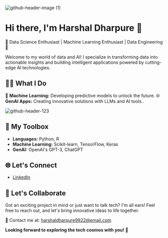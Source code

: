 <!-- Header -->

![github-header-image (1)](https://github.com/harshalDharpure/harshaldharpure/assets/63531290/6da229bf-8d52-4f7c-a26a-aabb18c4590e)


<!-- Introduction -->
# Hi there, I'm Harshal Dharpure 👋

🌟 Data Science Enthusiast | Machine Learning Enthusiast | Data Engineering 🌟

Welcome to my world of data and AI! I specialize in transforming data into actionable insights and building intelligent applications powered by cutting-edge AI technologies.

<!-- Visual Showcase -->

## 👩‍💻 What I Do

🤖 **Machine Learning:** Developing predictive models to unlock the future.
🌐 **GenAI Apps:** Creating innovative solutions with LLMs and AI tools..

<!-- Toolbox Showcase -->

![github-header-123](https://github.com/harshalDharpure/harshaldharpure/assets/63531290/32a4fcd8-8d65-446c-ab9f-66896d4fe770)

## 🧰 My Toolbox

- **Languages:** Python, R
- **Machine Learning:** Scikit-learn, TensorFlow, Keras
- **GenAI:** OpenAI's GPT-3, ChatGPT



## 🌐 Let's Connect

- [LinkedIn](https://www.linkedin.com/in/harshald9922/)



## 🚀 Let's Collaborate

Got an exciting project in mind or just want to talk tech? I'm all ears! Feel free to reach out, and let's bring innovative ideas to life together.

💌 Contact me at: [harshaldharpure9922@email.com](mailto:harshaldharpure9922@gmail.com)

**Looking forward to exploring the tech cosmos with you!** 🌌

